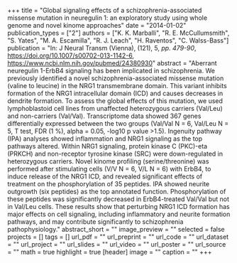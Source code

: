 +++
title = "Global signaling effects of a schizophrenia-associated missense mutation in neuregulin 1: an exploratory study using whole genome and novel kinome approaches"
date = "2014-01-02"
publication_types = ["2"]
authors = ["K. K. Marballi", "R. E. McCullumsmith", "S. Yates", "M. A. Escamilla", "R. J. Leach", "H. Raventos", "C. Walss-Bass"]
publication = "In: J Neural Transm (Vienna), (121), 5, _pp. 479-90_, https://doi.org/10.1007/s00702-013-1142-6, https://www.ncbi.nlm.nih.gov/pubmed/24380930"
abstract = "Aberrant neuregulin 1-ErbB4 signaling has been implicated in schizophrenia. We previously identified a novel schizophrenia-associated missense mutation (valine to leucine) in the NRG1 transmembrane domain. This variant inhibits formation of the NRG1 intracellular domain (ICD) and causes decreases in dendrite formation. To assess the global effects of this mutation, we used lymphoblastoid cell lines from unaffected heterozygous carriers (Val/Leu) and non-carriers (Val/Val). Transcriptome data showed 367 genes differentially expressed between the two groups (Val/Val N = 6, Val/Leu N = 5, T test, FDR (1 %), alpha = 0.05, -log10 p value >1.5). Ingenuity pathway (IPA) analyses showed inflammation and NRG1 signaling as the top pathways altered. Within NRG1 signaling, protein kinase C (PKC)-eta (PRKCH) and non-receptor tyrosine kinase (SRC) were down-regulated in heterozygous carriers. Novel kinome profiling (serine/threonine) was performed after stimulating cells (V/V N = 6, V/L N = 6) with ErbB4, to induce release of the NRG1 ICD, and revealed significant effects of treatment on the phosphorylation of 35 peptides. IPA showed neurite outgrowth (six peptides) as the top annotated function. Phosphorylation of these peptides was significantly decreased in ErbB4-treated Val/Val but not in Val/Leu cells. These results show that perturbing NRG1 ICD formation has major effects on cell signaling, including inflammatory and neurite formation pathways, and may contribute significantly to schizophrenia pathophysiology."
abstract_short = ""
image_preview = ""
selected = false
projects = []
tags = []
url_pdf = ""
url_preprint = ""
url_code = ""
url_dataset = ""
url_project = ""
url_slides = ""
url_video = ""
url_poster = ""
url_source = ""
math = true
highlight = true
[header]
image = ""
caption = ""
+++
